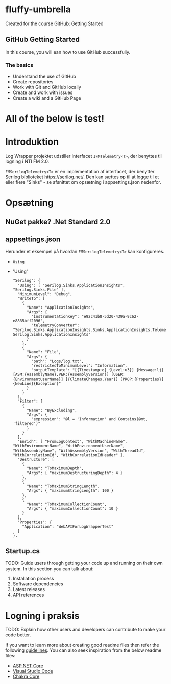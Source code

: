 # fluffy-umbrella
Created for the course GitHub: Getting Started

## GitHub Getting Started
In this course, you will ean how to use GitHub successfully.

### The basics
- Understand the use of GitHub
- Create repositories
- Work with Git and GitHub locally
- Create and work with issues
- Create a wiki and a GitHub Page



# All of the below is test!

# Introduktion

Log Wrapper projektet udstiller interfacet `IFMTelemetry<T>`, der benyttes til logning i NTI FM 2.0.

`FMSerilogTelemetry<T>` er en implementation af interfacet, der benytter Serilog biblioteket <https://serilog.net/>. Den kan sættes op til at logge til et eller flere "Sinks" - se afsnittet om opsætning i appsettings.json nedenfor.

# Opsætning

## NuGet pakke? .Net Standard 2.0

## appsettings.json

Herunder et eksempel på hvordan `FMSerilogTelemetry<T>` kan konfigureres.
* `Using`
* 'Using'


	  "Serilog": {
		"Using": [ "Serilog.Sinks.ApplicationInsights", "Serilog.Sinks.File" ],
		"MinimumLevel": "Debug",
		"WriteTo": [
		  {
			"Name": "ApplicationInsights",
			"Args": {
			  "InstrumentationKey": "e92c41b8-5d20-439a-9c62-e8835bff2096",
			  "telemetryConverter": "Serilog.Sinks.ApplicationInsights.Sinks.ApplicationInsights.TelemetryConverters.TraceTelemetryConverter, Serilog.Sinks.ApplicationInsights"
			}
		  },
		  {
			"Name": "File",
			"Args": {
			  "path": "Logs/log.txt",
			  "restrictedToMinimumLevel": "Information",
			  "outputTemplate": "[{Timestamp:o} {Level:u3}] {Message:lj} [ASM:{AssemblyName},VER:{AssemblyVersion}] [USER:{EnvironmentUserName}] [{ClimateChanges.Year}] [PROP:{Properties}] {NewLine}{Exception}"
			}
		  }
		],
		"Filter": [
		  {
			"Name": "ByExcluding",
			"Args": {
			  "expression": "@l = 'Information' and Contains(@mt, 'filtered')"
			}
		  }
		],
		"Enrich": [ "FromLogContext", "WithMachineName", "WithEnvironmentName", "WithEnvironmentUserName", "WithAssemblyName", "WithAssemblyVersion", "WithThreadId", "WithCorrelationId", "WithCorrelationIdHeader" ],
		"Destructure": [
		  {
			"Name": "ToMaximumDepth",
			"Args": { "maximumDestructuringDepth": 4 }
		  },
		  {
			"Name": "ToMaximumStringLength",
			"Args": { "maximumStringLength": 100 }
		  },
		  {
			"Name": "ToMaximumCollectionCount",
			"Args": { "maximumCollectionCount": 10 }
		  }
		],
		"Properties": {
		  "Application": "WebAPIForLogWrapperTest"
		}
	  },


## Startup.cs

TODO: Guide users through getting your code up and running on their own system. In this section you can talk about:
1.	Installation process
2.	Software dependencies
3.	Latest releases
4.	API references

# Logning i praksis








TODO: Explain how other users and developers can contribute to make your code better. 

If you want to learn more about creating good readme files then refer the following [guidelines](https://docs.microsoft.com/en-us/azure/devops/repos/git/create-a-readme?view=azure-devops). You can also seek inspiration from the below readme files:
- [ASP.NET Core](https://github.com/aspnet/Home)
- [Visual Studio Code](https://github.com/Microsoft/vscode)
- [Chakra Core](https://github.com/Microsoft/ChakraCore)

